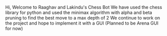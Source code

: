 Hi, Welcome to Raaghav and Lakindu's Chess Bot
We have used the chess library for python and used the minimax algorithm with alpha and beta pruning to find the best move to a max depth of 2
We continue to work on the project and hope to implement it with a GUI (Planned to be Arena GUI for now)
